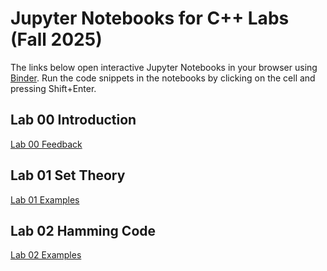 # Jupyter Notebooks for C++ Labs (Fall 2025)

The links below open interactive Jupyter Notebooks in your browser using [Binder](https://mybinder.org/).
Run the code snippets in the notebooks by clicking on the cell and pressing Shift+Enter.

## Lab 00 Introduction
[Lab 00 Feedback](https://mybinder.org/v2/gh/latessa/cpp-labs/main?filepath=Lab00/Lab00_Feedback.ipynb)

## Lab 01 Set Theory
[Lab 01 Examples](https://mybinder.org/v2/gh/latessa/cpp-labs/main?filepath=Lab01/Lab01_Examples.ipynb)

## Lab 02 Hamming Code
[Lab 02 Examples](https://mybinder.org/v2/gh/latessa/cpp-labs/main?filepath=Lab02/Lab02_Examples.ipynb)
